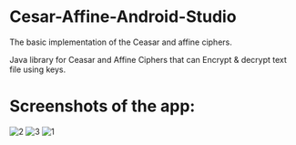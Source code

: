 # Cesar-Affine-Android-Studio
The basic implementation of the Ceasar and affine ciphers.

Java library for Ceasar and Affine Ciphers that can Encrypt & decrypt  text file using keys.



# Screenshots of the app:
![2](https://user-images.githubusercontent.com/62849001/77858877-1a97a880-71fe-11ea-8133-22b390de1ee2.jpg)
![3](https://user-images.githubusercontent.com/62849001/77859382-eec9f200-7200-11ea-90ed-ee0869885e55.jpg)
![1](https://user-images.githubusercontent.com/62849001/77859387-f4bfd300-7200-11ea-8ff7-83ea63c92841.jpg)
